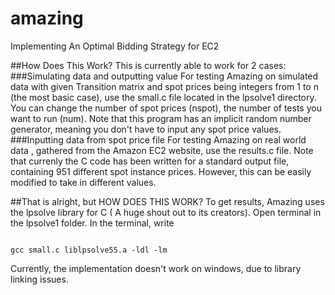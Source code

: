 # amazing
Implementing An Optimal Bidding Strategy for EC2

##How Does This Work?
This is currently able to work for 2 cases:
###Simulating data and outputting value
For testing Amazing on simulated data with given Transition matrix and spot prices being integers from 1 to n (the most basic case), use the small.c file located in the lpsolve1 directory. You can change the number of spot prices (nspot), the number of tests you want to run (num).
Note that this program has an implicit random number generator, meaning you don't have to input any spot price values.
###Inputting data from spot price file
For testing Amazing on real world data , gathered from the Amazon EC2 website, use the results.c file. Note that currenly the C code has been written for a standard output file, containing 951 different spot instance prices. However, this can be easily modified to take in different values.

##That is alright, but HOW DOES THIS WORK?
To get results, Amazing uses the lpsolve library for C ( A huge shout out to its creators).
Open terminal in the lpsolve1 folder.
In the terminal, write

<pre><code>
gcc small.c liblpsolve55.a -ldl -lm
</code></pre>

Currently, the implementation doesn't work on windows, due to library linking issues.


